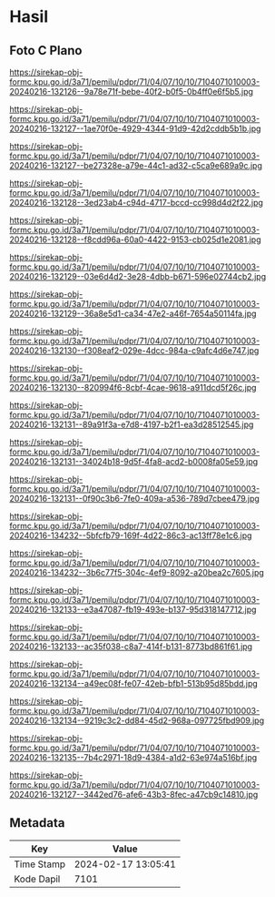 # Hasil

## Foto C Plano

https://sirekap-obj-formc.kpu.go.id/3a71/pemilu/pdpr/71/04/07/10/10/7104071010003-20240216-132126--9a78e71f-bebe-40f2-b0f5-0b4ff0e6f5b5.jpg

https://sirekap-obj-formc.kpu.go.id/3a71/pemilu/pdpr/71/04/07/10/10/7104071010003-20240216-132127--1ae70f0e-4929-4344-91d9-42d2cddb5b1b.jpg

https://sirekap-obj-formc.kpu.go.id/3a71/pemilu/pdpr/71/04/07/10/10/7104071010003-20240216-132127--be27328e-a79e-44c1-ad32-c5ca9e689a9c.jpg

https://sirekap-obj-formc.kpu.go.id/3a71/pemilu/pdpr/71/04/07/10/10/7104071010003-20240216-132128--3ed23ab4-c94d-4717-bccd-cc998d4d2f22.jpg

https://sirekap-obj-formc.kpu.go.id/3a71/pemilu/pdpr/71/04/07/10/10/7104071010003-20240216-132128--f8cdd96a-60a0-4422-9153-cb025d1e2081.jpg

https://sirekap-obj-formc.kpu.go.id/3a71/pemilu/pdpr/71/04/07/10/10/7104071010003-20240216-132129--03e6d4d2-3e28-4dbb-b671-596e02744cb2.jpg

https://sirekap-obj-formc.kpu.go.id/3a71/pemilu/pdpr/71/04/07/10/10/7104071010003-20240216-132129--36a8e5d1-ca34-47e2-a46f-7654a50114fa.jpg

https://sirekap-obj-formc.kpu.go.id/3a71/pemilu/pdpr/71/04/07/10/10/7104071010003-20240216-132130--f308eaf2-029e-4dcc-984a-c9afc4d6e747.jpg

https://sirekap-obj-formc.kpu.go.id/3a71/pemilu/pdpr/71/04/07/10/10/7104071010003-20240216-132130--820994f6-8cbf-4cae-9618-a911dcd5f26c.jpg

https://sirekap-obj-formc.kpu.go.id/3a71/pemilu/pdpr/71/04/07/10/10/7104071010003-20240216-132131--89a91f3a-e7d8-4197-b2f1-ea3d28512545.jpg

https://sirekap-obj-formc.kpu.go.id/3a71/pemilu/pdpr/71/04/07/10/10/7104071010003-20240216-132131--34024b18-9d5f-4fa8-acd2-b0008fa05e59.jpg

https://sirekap-obj-formc.kpu.go.id/3a71/pemilu/pdpr/71/04/07/10/10/7104071010003-20240216-132131--0f90c3b6-7fe0-409a-a536-789d7cbee479.jpg

https://sirekap-obj-formc.kpu.go.id/3a71/pemilu/pdpr/71/04/07/10/10/7104071010003-20240216-134232--5bfcfb79-169f-4d22-86c3-ac13ff78e1c6.jpg

https://sirekap-obj-formc.kpu.go.id/3a71/pemilu/pdpr/71/04/07/10/10/7104071010003-20240216-134232--3b6c77f5-304c-4ef9-8092-a20bea2c7605.jpg

https://sirekap-obj-formc.kpu.go.id/3a71/pemilu/pdpr/71/04/07/10/10/7104071010003-20240216-132133--e3a47087-fb19-493e-b137-95d318147712.jpg

https://sirekap-obj-formc.kpu.go.id/3a71/pemilu/pdpr/71/04/07/10/10/7104071010003-20240216-132133--ac35f038-c8a7-414f-b131-8773bd861f61.jpg

https://sirekap-obj-formc.kpu.go.id/3a71/pemilu/pdpr/71/04/07/10/10/7104071010003-20240216-132134--a49ec08f-fe07-42eb-bfb1-513b95d85bdd.jpg

https://sirekap-obj-formc.kpu.go.id/3a71/pemilu/pdpr/71/04/07/10/10/7104071010003-20240216-132134--9219c3c2-dd84-45d2-968a-097725fbd909.jpg

https://sirekap-obj-formc.kpu.go.id/3a71/pemilu/pdpr/71/04/07/10/10/7104071010003-20240216-132135--7b4c2971-18d9-4384-a1d2-63e974a516bf.jpg

https://sirekap-obj-formc.kpu.go.id/3a71/pemilu/pdpr/71/04/07/10/10/7104071010003-20240216-132127--3442ed76-afe6-43b3-8fec-a47cb9c14810.jpg


## Metadata

| Key        | Value               |
| ---------- | ------------------- |
| Time Stamp | 2024-02-17 13:05:41 |
| Kode Dapil | 7101                |



